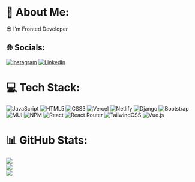 
# 💫 About Me:
😎 I’m Fronted Developer

<!-- 🔭 I'm looking job <br> -->
## 🌐 Socials:
[![Instagram](https://img.shields.io/badge/Instagram-%23E4405F.svg?logo=Instagram&logoColor=white)](https://instagram.com/khikmat5235) [![LinkedIn](https://img.shields.io/badge/LinkedIn-%230077B5.svg?logo=linkedin&logoColor=white)](https://linkedin.com/in/hikmat-bekturdiyev-030080239/) 

# 💻 Tech Stack:
![JavaScript](https://img.shields.io/badge/javascript-%23323330.svg?style=for-the-badge&logo=javascript&logoColor=%23F7DF1E) ![HTML5](https://img.shields.io/badge/html5-%23E34F26.svg?style=for-the-badge&logo=html5&logoColor=white) ![CSS3](https://img.shields.io/badge/css3-%231572B6.svg?style=for-the-badge&logo=css3&logoColor=white) ![Vercel](https://img.shields.io/badge/vercel-%23000000.svg?style=for-the-badge&logo=vercel&logoColor=white) ![Netlify](https://img.shields.io/badge/netlify-%23000000.svg?style=for-the-badge&logo=netlify&logoColor=#00C7B7) ![Django](https://img.shields.io/badge/django-%23092E20.svg?style=for-the-badge&logo=django&logoColor=white) ![Bootstrap](https://img.shields.io/badge/bootstrap-%23563D7C.svg?style=for-the-badge&logo=bootstrap&logoColor=white) ![MUI](https://img.shields.io/badge/MUI-%230081CB.svg?style=for-the-badge&logo=material-ui&logoColor=white) ![NPM](https://img.shields.io/badge/NPM-%23000000.svg?style=for-the-badge&logo=npm&logoColor=white) ![React](https://img.shields.io/badge/react-%2320232a.svg?style=for-the-badge&logo=react&logoColor=%2361DAFB) ![React Router](https://img.shields.io/badge/React_Router-CA4245?style=for-the-badge&logo=react-router&logoColor=white) ![TailwindCSS](https://img.shields.io/badge/tailwindcss-%2338B2AC.svg?style=for-the-badge&logo=tailwind-css&logoColor=white) ![Vue.js](https://img.shields.io/badge/vuejs-%2335495e.svg?style=for-the-badge&logo=vuedotjs&logoColor=%234FC08D)
# 📊 GitHub Stats:
![](https://github-readme-stats.vercel.app/api?username=HikmatKhiva&theme=vue-dark&hide_border=true&include_all_commits=false&count_private=false)<br/>
![](https://github-readme-streak-stats.herokuapp.com/?user=HikmatKhiva&theme=vue-dark&hide_border=true)<br/>
![](https://github-readme-stats.vercel.app/api/top-langs/?username=HikmatKhiva&theme=vue-dark&hide_border=true&include_all_commits=false&count_private=false&layout=compact)

<!-- ## 🏆 GitHub Trophies -->
<!-- ![](https://github-profile-trophy.vercel.app/?username=HikmatKhiva&theme=radical&no-frame=false&no-bg=true&margin-w=4) -->

<!-- [![](https://visitcount.itsvg.in/api?id=HikmatKhiva&icon=5&color=6)](https://visitcount.itsvg.in) -->

<!-- Proudly created with GPRM ( https://gprm.itsvg.in ) -->

